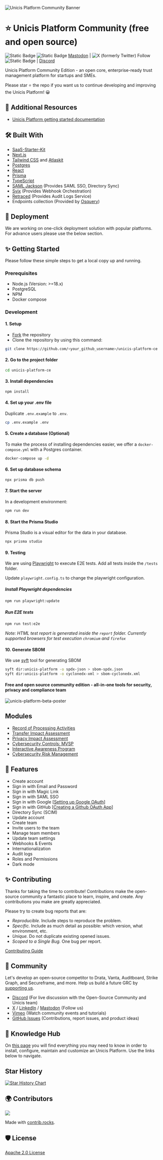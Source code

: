 <picture>
  <source media="(prefers-color-scheme: dark)" srcset="https://www.unicis.tech/img/logo_unicis_white-1.svg">
  <source media="(prefers-color-scheme: light)" srcset="https://www.unicis.tech/img/unicis-platform-logo-horizonatal.svg">
  <img alt="Unicis Platform Community Banner" src="https://www.unicis.tech/img/unicis-platform-logo-horizonatal.svg">
</picture>

# ⭐️ Unicis Platform Community (free and open source)

![Static Badge](https://img.shields.io/badge/Github%20stargazers%2C%20https%3A%2F%2Fgithub.com%2FUnicisTech%2Funicis-platform-ce%2Fstargazers?logo=github&label=GitHub%20Star&link=https%3A%2F%2Fgithub.com%2FUnicisTech%2Funicis-platform-ce%2Fstargazer)
![Static Badge](https://img.shields.io/badge/Github%20fork%2C%20https%3A%2F%2Fgithub.com%2FUnicisTech%2Funicis-platform-ce%2Ffork?logo=github&label=GitHub%20Fork&link=https%3A%2F%2Fgithub.com%2FUnicisTech%2Funicis-platform-ce%2Ffork)
[Mastodon](https://mastodon.xyz/@unicis_tech) |
![X (formerly Twitter) Follow](https://img.shields.io/twitter/follow/UnicisTech)
![Static Badge](https://img.shields.io/badge/LinkedIn%2C%20https%3A%2F%2Fwww.linkedin.com%2Fcompany%2Funicis-tech-o%C3%BC%2F?logo=LinkedIn&label=LinkedIn&link=https%3A%2F%2Fwww.linkedin.com%2Fcompany%2Funicis-tech-o%C3%BC%2F) |
<a href="https://discord.com/invite/8TwyeD97HD">Discord</a>

Unicis Platform Community Edition - an open core, enterprise-ready trust management platform for startups and SMEs.

Please star ⭐ the repo if you want us to continue developing and improving the Unicis Platform! 😀

## 📖 Additional Resources

- [Unicis Platform getting started documentation](https://www.unicis.tech/docs/unicis_platform)

## 🛠️ Built With

- [SaaS-Starter-Kit](https://github.com/boxyhq/saas-starter-kit/)
- [Next.js](https://nextjs.org)
- [Tailwind CSS](https://tailwindcss.com) and [Atlaskit](https://atlaskit.atlassian.com/)
- [Postgres](https://www.postgresql.org)
- [React](https://reactjs.org)
- [Prisma](https://www.prisma.io)
- [TypeScript](https://www.typescriptlang.org)
- [SAML Jackson](https://github.com/boxyhq/jackson) (Provides SAML SSO, Directory Sync)
- [Svix](https://www.svix.com/) (Provides Webhook Orchestration)
- [Retraced](https://github.com/retracedhq/retraced) (Provides Audit Logs Service)
- Endpoints collection (Provided by [Osquery](https://osquery.io/))

## 🚀 Deployment

We are working on one-click deployment solution with popular platforms. For advance users please use the below section.

## ✨ Getting Started

Please follow these simple steps to get a local copy up and running.

### Prerequisites

- Node.js (Version: >=18.x)
- PostgreSQL
- NPM
- Docker compose

### Development

#### 1. Setup

- [Fork](https://github.com/UnicisTech/unicis-platform-ce/fork) the repository
- Clone the repository by using this command:

```bash
git clone https://github.com/<your_github_username>/unicis-platform-ce.git
```

#### 2. Go to the project folder

```bash
cd unicis-platform-ce
```

#### 3. Install dependencies

```bash
npm install
```

#### 4. Set up your .env file

Duplicate `.env.example` to `.env`.

```bash
cp .env.example .env
```

#### 5. Create a database (Optional)

To make the process of installing dependencies easier, we offer a `docker-compose.yml` with a Postgres container.

```bash
docker-compose up -d
```

#### 6. Set up database schema

```bash
npx prisma db push
```

#### 7. Start the server

In a development environment:

```bash
npm run dev
```

#### 8. Start the Prisma Studio

Prisma Studio is a visual editor for the data in your database.

```bash
npx prisma studio
```

#### 9. Testing

We are using [Playwright](https://playwright.dev/) to execute E2E tests. Add all tests inside the `/tests` folder.

Update `playwright.config.ts` to change the playwright configuration.

##### Install Playwright dependencies

```bash
npm run playwright:update
```

##### Run E2E tests

```bash
npm run test:e2e
```

_Note: HTML test report is generated inside the `report` folder. Currently supported browsers for test execution `chromium` and `firefox`_

#### 10. Generate SBOM

We use [syft](https://github.com/anchore/syft) tool for generating SBOM

```bash
syft dir:unicis-platform -o spdx-json > sbom-spdx.json
syft dir:unicis-platform -o cyclonedx-xml > sbom-cyclonedx.xml
```

#### Free and open source community edition - all-in-one tools for security, privacy and compliance team

![unicis-platform-beta-poster](https://www.unicis.tech/img/unicis-platform-early-access.png)

## Modules

- [Record of Processing Activities](https://www.unicis.tech/docs/platform/using/record-processing-actitivities)
- [Transfer Impact Assessment](https://www.unicis.tech/docs/platform/using/transfer-impact-assessment)
- [Privacy Impact Assessment](https://www.unicis.tech/docs/platform/using/privacy-impact-assessment)
- [Cybersecurity Controls: MVSP](https://www.unicis.tech/docs/platform/using/cybersecurity-management-system)
- [Interactive Awareness Program](https://www.unicis.tech/docs/platform/using/awareness-program)
- [Cybersecurity Risk Management](https://www.unicis.tech/docs/platform/using/risk-management)

## 🥇 Features

- Create account
- Sign in with Email and Password
- Sign in with Magic Link
- Sign in with SAML SSO
- Sign in with Google [[Setting up Google OAuth](https://support.google.com/cloud/answer/6158849?hl=en)]
- Sign in with GitHub [[Creating a Github OAuth App](https://docs.github.com/en/developers/apps/building-oauth-apps/creating-an-oauth-app)]
- Directory Sync (SCIM)
- Update account
- Create team
- Invite users to the team
- Manage team members
- Update team settings
- Webhooks & Events
- Internationalization
- Audit logs
- Roles and Permissions
- Dark mode

## ✨ Contributing

Thanks for taking the time to contribute! Contributions make the open-source community a fantastic place to learn, inspire, and create. Any contributions you make are greatly appreciated.

Please try to create bug reports that are:

- _Reproducible._ Include steps to reproduce the problem.
- _Specific._ Include as much detail as possible: which version, what environment, etc.
- _Unique._ Do not duplicate existing opened issues.
- _Scoped to a Single Bug._ One bug per report.

[Contributing Guide](https://github.com/UnicisTech/unicis-platform-ce/blob/main/CONTRIBUTING.md)

## 🤩 Community

Let's develop an open-source competitor to Drata, Vanta, Auditboard, Strike Graph, and Secureframe, and more.
Help us build a future GRC by [supporting us](https://www.unicis.tech/community).

- [Discord](https://discord.com/invite/8TwyeD97HD) (For live discussion with the Open-Source Community and Unicis team)
- [X](https://twitter.com/UnicisTech) / [LinkedIn](https://www.linkedin.com/company/unicis-tech-oü/) / [Mastodon](https://mastodon.xyz/@unicis_tech) (Follow us)
- [Vimeo](https://vimeo.com/user183384852) (Watch community events and tutorials)
- [GitHub Issues](https://github.com/UnicisTech/unicis-platform-ce/issues) (Contributions, report issues, and product ideas)

## 📘 Knowledge Hub

On [this page](https://www.unicis.tech/kb) you will find everything you may need to know in order to install, configure, maintain and customize an Unicis Platform. Use the links below to navigate.

## Star History

[![Star History Chart](https://api.star-history.com/svg?repos=UnicisTech/unicis-platform-ce&type=Date)](https://star-history.com/#UnicisTech/unicis-platform-ce&Date)

## 🌍 Contributors

<a href="https://github.com/UnicisTech/unicis-platform-ce/graphs/contributors">
  <img src="https://contrib.rocks/image?repo=UnicisTech/unicis-platform-ce" />
</a>

Made with [contrib.rocks](https://contrib.rocks).

## 🛡️ License

[Apache 2.0 License](https://github.com/UnicisTech/unicis-platform-ce/blob/community-edition/LICENSE)
